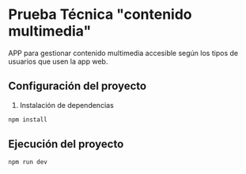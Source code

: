 # Prueba Técnica "contenido multimedia" 

APP para gestionar contenido multimedia accesible según los tipos de usuarios que usen la app web.

## Configuración del proyecto

1.  Instalación de dependencias
```bash
npm install
```

## Ejecución del proyecto

```bash
npm run dev
```